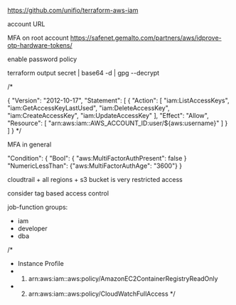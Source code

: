 https://github.com/unifio/terraform-aws-iam

account URL

MFA on root account
https://safenet.gemalto.com/partners/aws/idprove-otp-hardware-tokens/

enable password policy

terraform output secret | base64 -d | gpg --decrypt

/*

  {
      "Version": "2012-10-17",
      "Statement": [
          {
              "Action": [
                  "iam:ListAccessKeys",
                  "iam:GetAccessKeyLastUsed",
                  "iam:DeleteAccessKey",
                  "iam:CreateAccessKey",
                  "iam:UpdateAccessKey"
              ],
              "Effect": "Allow",
              "Resource": [
                  "arn:aws:iam::AWS_ACCOUNT_ID:user/${aws:username}"
              ]
          }
      ]
  }
*/

MFA in general

"Condition": {
  "Bool": { "aws:MultiFactorAuthPresent": false }
  "NumericLessThan": {"aws:MultiFactorAuthAge": "3600"}
}


cloudtrail + all regions + s3 bucket is very restricted access

consider tag based access control


job-function groups:
  * iam
  * developer
  * dba



/*
*  Instance Profile
*  1) arn:aws:iam::aws:policy/AmazonEC2ContainerRegistryReadOnly
*  2) arn:aws:iam::aws:policy/CloudWatchFullAccess
*/
